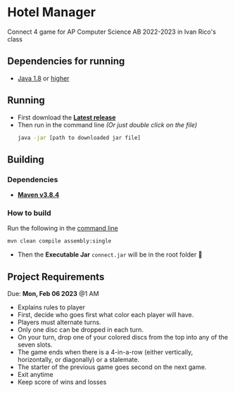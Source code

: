 # Hotel Manager

Connect 4 game for AP Computer Science AB 2022-2023 in Ivan Rico's class

## Dependencies for running

- [Java 1.8](https://www.oracle.com/java/technologies/javase/javase8-archive-downloads.html) or [higher](https://adoptium.net/)

## Running

- First download the **[Latest release](https://github.com/luis-c465/Connect/releases/latest)**
- Then run in the command line _(Or just double click on the file)_
  ```bash
  java -jar [path to downloaded jar file]
  ```

## Building

### Dependencies

- **[Maven v3.8.4](https://maven.apache.org/download.cgi)**

### How to build

Run the following in the [command line](https://www.freecodecamp.org/news/how-to-use-the-cli-beginner-guide/#how-to-locate-your-cli)

```bash
mvn clean compile assembly:single
```

- Then the **Executable Jar** `connect.jar` will be in the root folder 🎉

## Project Requirements

Due: **Mon, Feb 06 2023** @1 AM

- Explains rules to player
- First, decide who goes first what color each player will have.
- Players must alternate turns.
- Only one disc can be dropped in each turn.
- On your turn, drop one of your colored discs from the top into any of the seven slots.
- The game ends when there is a 4-in-a-row (either vertically, horizontally, or diagonally) or a stalemate.
- The starter of the previous game goes second on the next game.
- Exit anytime
- Keep score of wins and losses

